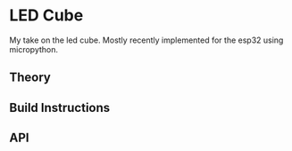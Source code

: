 # LED Cube

My take on the led cube.
Mostly recently implemented for the esp32 using micropython.

## Theory

## Build Instructions

## API
